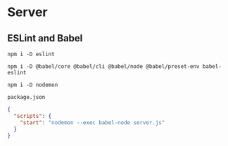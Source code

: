 # Server

## ESLint and Babel

`npm i -D eslint`

`npm i -D @babel/core @babel/cli @babel/node @babel/preset-env babel-eslint`

`npm i -D nodemon`

`package.json`

```json
{
  "scripts": {
    "start": "nodemon --exec babel-node server.js"
  }
}
```

